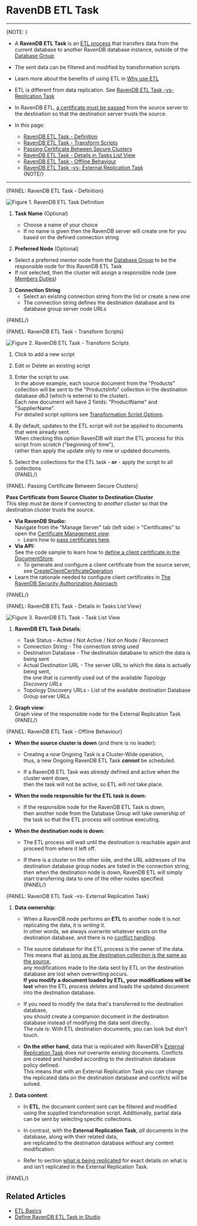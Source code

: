 ﻿# RavenDB ETL Task
---

{NOTE: }

* A **RavenDB ETL Task** is an [ETL process](../../../../server/ongoing-tasks/etl/basics#basics) 
  that transfers data from the current database to another RavenDB database instance, 
  outside of the [Database Group](../../../../studio/database/settings/manage-database-group)  

* The sent data can be filtered and modified by transformation scripts  

* Learn more about the benefits of using ETL in [Why use ETL](../../../../server/ongoing-tasks/etl/basics#why-use-etl)  

* ETL is different from data replication. See [RavenDB ETL Task -vs- Replication Task](../../../../studio/database/tasks/ongoing-tasks/ravendb-etl-task#ravendb-etl-task--vs--replication-task)  

* In RavenDB ETL, [a certificate must be passed](../../../../studio/database/tasks/ongoing-tasks/ravendb-etl-task#passing-certificate-between-secure-clusters) 
  from the source server to the destination so that the destination server trusts the source.  

* In this page:  
  * [RavenDB ETL Task - Definition](../../../../studio/database/tasks/ongoing-tasks/ravendb-etl-task#ravendb-etl-task---definition)  
  * [RavenDB ETL Task - Transform Scripts](../../../../studio/database/tasks/ongoing-tasks/ravendb-etl-task#ravendb-etl-task---transform-scripts)  
  * [Passing Certificate Between Secure Clusters](../../../../studio/database/tasks/ongoing-tasks/ravendb-etl-task#passing-certificate-between-secure-clusters)  
  * [RavenDB ETL Task - Details in Tasks List View](../../../../studio/database/tasks/ongoing-tasks/ravendb-etl-task#ravendb-etl-task---details-in-tasks-list-view)  
  * [RavenDB ETL Task - Offline Behaviour](../../../../studio/database/tasks/ongoing-tasks/ravendb-etl-task#ravendb-etl-task---offline-behaviour)  
  * [RavenDB ETL Task -vs- External Replication Task](../../../../studio/database/tasks/ongoing-tasks/ravendb-etl-task#ravendb-etl-task--vs--external-replication-task)  
{NOTE/}

---

{PANEL: RavenDB ETL Task - Definition}

![Figure 1. RavenDB ETL Task Definition](images/ravendb-etl-task-1.png "Create New RavenDB ETL Task")

1. **Task Name** (Optional)  
   * Choose a name of your choice  
   * If no name is given then the RavenDB server will create one for you based on the defined connection string  

2. **Preferred Node** (Optional)  
  * Select a preferred mentor node from the [Database Group](../../../../studio/database/settings/manage-database-group) to be the responsible node for this RavenDB ETL Task  
  * If not selected, then the cluster will assign a responsible node (see [Members Duties](../../../../studio/database/settings/manage-database-group#database-group-topology---members-duties))  

3. **Connection String**  
   * Select an existing connection string from the list or create a new one  
   * The connection string defines the destination database and its database group server node URLs  

{PANEL/}

{PANEL: RavenDB ETL Task - Transform Scripts}

![Figure 2. RavenDB ETL Task - Transform Scripts](images/ravendb-etl-task-2.png "RavenDB ETL Task - Transform Scripts")

1. Click to add a new script  

2. Edit or Delete an existing script  

3. Enter the script to use.  
   In the above example, each source document from the "Products" collection will be sent to the "ProductsInfo" collection in the destination database *db3* 
   (which is external to the cluster).  
   Each new document will have 2 fields: "ProductName" and "SupplierName".  
   For detailed script options see [Transformation Script Options](../../../../server/ongoing-tasks/etl/raven#transformation-script-options).  

4. By default, updates to the ETL script will _not_ be applied to documents that were already sent.  
   When checking this option RavenDB will start the ETL process for this script from _scratch_ ("beginning of time"),  
   rather than apply the update only to new or updated documents.  

5. Select the collections for the ETL task - **or** - apply the script to all collections  
{PANEL/}

{PANEL: Passing Certificate Between Secure Clusters}

**Pass Certificate from Source Cluster to Destination Cluster**  
  This step must be done if connecting *to another cluster* so that the destination cluster trusts the source.  

  * **Via RavenDB Studio:**  
  Navigate from the "Manage Server" tab (left side) > "Certificates" to open the [Certificate Management view](../../../../server/security/authentication/certificate-management#studio-certificates-management-view).  
     - Learn how to [pass certificates here](../../../../server/security/authentication/certificate-management#enabling-communication-between-servers:-importing-and-exporting-certificates).  
  * **Via API:**  
  See the code sample to learn how to [define a client certificate in the DocumentStore](../../../../client-api/creating-document-store).  
     - To generate and configure a client certificate from the source server, see [CreateClientCertificateOperation](../../../../client-api/operations/server-wide/certificates/create-client-certificate)
* Learn the rationale needed to configure client certificates in [The RavenDB Security Authorization Approach](../../../../server/security/authentication/certificate-management#the-ravendb-security-authorization-approach)


{PANEL/}

{PANEL: RavenDB ETL Task - Details in Tasks List View}

![Figure 3. RavenDB ETL Task - Task List View](images/ravendb-etl-task-3.png "Tasks List View Details")

1. **RavenDB ETL Task Details**:
   *  Task Status - Active / Not Active / Not on Node / Reconnect  
   *  Connection String - The connection string used  
   *  Destination Database - The destination database to which the data is being sent  
   *  Actual Destination URL - The server URL to which the data is actually being sent,  
      the one that is currently used out of the available _Topology Discovery URLs_  
   *  Topology Discovery URLs - List of the available destination Database Group server URLs  

2. **Graph view**:  
   Graph view of the responsible node for the External Replication Task  
{PANEL/}

{PANEL: RavenDB ETL Task - Offline Behaviour}

* **When the source cluster is down** (and there is no leader):  

  * Creating a _new_ Ongoing Task is a Cluster-Wide operation,  
    thus, a new Ongoing RavenDB ETL Task ***cannot*** be scheduled.  

  * If a RavenDB ETL Task was _already_ defined and active when the cluster went down,  
    then the task will not be active, so ETL will not take place.  

* **When the node responsible for the ETL task is down:**  

  * If the responsible node for the RavenDB ETL Task is down,  
    then another node from the Database Group will take ownership of the task so that the ETL process will continue executing.  

* **When the destination node is down:**  

  * The ETL process will wait until the destination is reachable again and proceed from where it left off.  

  * If there is a cluster on the other side, and the URL addresses of the destination database group nodes are listed in the connection string, 
    then when the destination node is down, RavenDB ETL will simply start transferring data to one of the other nodes specified.  
{PANEL/}

{PANEL: RavenDB ETL Task -vs- External Replication Task}

1. **Data ownership**:  

    * When a RavenDB node performs an **ETL** to another node it is _not_ replicating the data, it is _writing_ it.  
      In other words, we always _overwrite_ whatever exists on the destination database, and there is no [conflict handling](../../../../studio/database/settings/conflict-resolution).  

    * The source database for the ETL process is the owner of the data.  
      This means that [as long as the destination collection is the same as the source](../../../../server/ongoing-tasks/etl/raven#deletions),  
      any modifications made to the data sent by ETL on the destination database are lost when overwriting occurs.  
      **If you modify a document loaded by ETL, your modifications will be lost** when the ETL process deletes and loads the updated document into the destination database.

    * If you need to modify the data that's transferred to the destination database,  
      you should create a companion document in the destination database instead of modifying the data sent directly.  
      The rule is:  With ETL destination documents, you can look but don't touch.  

    * **On the other hand**, data that is replicated with RavenDB's [External Replication Task](../../../../studio/database/tasks/ongoing-tasks/external-replication-task) does _not_ overwrite existing documents.
      Conflicts are created and handled according to the destination database policy defined.  
      This means that with an External Replication Task you _can_ change the replicated data on the destination database and conflicts will be solved.  

2. **Data content**:

    * In **ETL**, the document content sent can be filtered and modified using the supplied transformation script. 
      Additionally, partial data can be sent by selecting specific collections.

    * In contrast, with the **External Replication Task**, _all_ documents in the database, along with their related data,  
      are replicated to the destination database _without_ any content modification.
      
    * Refer to section [what is being replicated](../../../../server/ongoing-tasks/external-replication#general-information-about-external-replication-task) 
      for exact details on what is and isn’t replicated in the External Replication Task.

{PANEL/}

## Related Articles

- [ETL Basics](../../../../server/ongoing-tasks/etl/raven)  
- [Define RavenDB ETL Task in Studio](../../../../studio/database/tasks/ongoing-tasks/ravendb-etl-task)  
